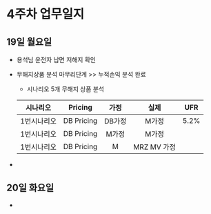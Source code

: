 # 4주차 업무일지

## 19일 월요일

*  용석님 운전자 납면 저해지 확인
*  무해지상품 분석 마무리단계 >> 누적손익 분석 완료
    - 시나리오 5개 무해지 상품 분석

	| 시나리오 | Pricing | 가정 | 실제 | UFR |
	|:--:|:--:|:--:|:--:|:--:|
	| 1번시나리오 | DB Pricing | DB가정 | M가정 | 5.2% |
	| 1번시나리오 | DB Pricing | M가정 |M가정|
	| 1번시나리오 | DB Pricing | M |MRZ MV 가정|

*  
 
## 20일 화요일

* 
<!--stackedit_data:
eyJoaXN0b3J5IjpbLTE2MzcyNDE3MzMsLTE3NTkyMzk3NCwyMD
IxMjQ0NDQ2LDEwNDQ5OTI4NSwtMTM3MTc2NDQwMCwxNjk4ODA0
NzgyXX0=
-->